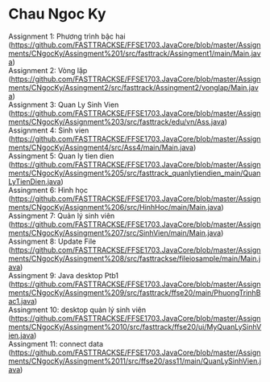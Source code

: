 ﻿# Chau Ngoc Ky
Assignment 1: Phương trình bậc hai
(https://github.com/FASTTRACKSE/FFSE1703.JavaCore/blob/master/Assignments/CNgocKy/Assingment%201/src/fasttrack/Assingment1/main/Main.java)
<br>
Assignment 2: Vòng lặp
(https://github.com/FASTTRACKSE/FFSE1703.JavaCore/blob/master/Assignments/CNgocKy/Assingment2/src/fasttrack/Assingment2/vonglap/Main.java)
<br>
Assignment 3: Quan Ly Sinh Vien (https://github.com/FASTTRACKSE/FFSE1703.JavaCore/blob/master/Assignments/CNgocKy/Assignment%203/src/fasttrack/edu/vn/Ass.java)
<br>
Assignment 4: Sinh vien
(https://github.com/FASTTRACKSE/FFSE1703.JavaCore/blob/master/Assignments/CNgocKy/Assingment4/src/Ass4/main/Main.java)
<br>
Assingment 5: Quan ly tien dien (https://github.com/FASTTRACKSE/FFSE1703.JavaCore/blob/master/Assignments/CNgocKy/Assingment%205/src/fasttrack_quanlytiendien_main/QuanLyTienDien.java)
<br>
Assingment 6: Hình học
(https://github.com/FASTTRACKSE/FFSE1703.JavaCore/blob/master/Assignments/CNgocKy/Assignment%206/src/HinhHoc/main/Main.java)
<br>
Assingment 7: Quản lý sinh viên
(https://github.com/FASTTRACKSE/FFSE1703.JavaCore/blob/master/Assignments/CNgocKy/Assingment%207/src/SinhVien/main/Main.java)
<br>
Assingment 8: Update File
(https://github.com/FASTTRACKSE/FFSE1703.JavaCore/blob/master/Assignments/CNgocKy/Assingment%208/src/fasttrackse/fileiosample/main/Main.java)
<br>
Assingment 9: Java desktop Ptb1
(https://github.com/FASTTRACKSE/FFSE1703.JavaCore/blob/master/Assignments/CNgocKy/Assingment%209/src/fasttrack/ffse20/main/PhuongTrinhBac1.java)
<br>
Assingment 10: desktop quản lý sinh viên
(https://github.com/FASTTRACKSE/FFSE1703.JavaCore/blob/master/Assignments/CNgocKy/Assingment%2010/src/fasttrack/ffse20/ui/MyQuanLySinhVien.java)
<br>
Assingment 11: connect data
(https://github.com/FASTTRACKSE/FFSE1703.JavaCore/blob/master/Assignments/CNgocKy/Assingment%2011/src/ffse20/ass11/main/QuanLySinhVien.java)